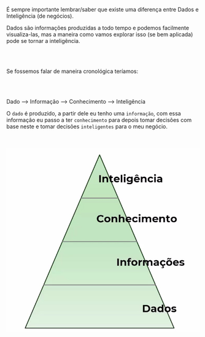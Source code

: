 É sempre importante lembrar/saber que existe uma diferença entre Dados e Inteligência (de negócios).


Dados são informações produzidas a todo tempo e podemos facilmente visualiza-las, mas a maneira como vamos explorar isso (se bem aplicada) pode se tornar a inteligência.

</br>
</br>

Se fossemos falar de maneira cronológica teríamos:

</br>
</br>

Dado --> Informação --> Conhecimento --> Inteligência


O `dado` é produzido, a partir dele eu tenho uma `informação`, com essa informação eu passo a ter `conhecimento` para depois tomar decisões com base neste e tomar decisões `inteligentes` para o meu negócio.

</br>
</br>

<img src="./dados-x-inteligencia.jpeg" alt="Pirâmide destacando a cronologia de dado até negócio">